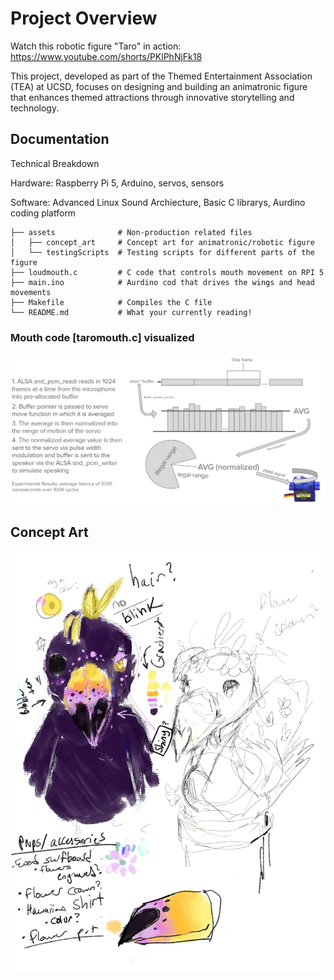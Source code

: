 # Project Overview
Watch this robotic figure "Taro" in action: https://www.youtube.com/shorts/PKlPhNjFk18

This project, developed as part of the Themed Entertainment Association (TEA) at UCSD, focuses on designing and building an animatronic figure that enhances themed attractions through innovative storytelling and technology.

## Documentation

Technical Breakdown

Hardware: Raspberry Pi 5, Arduino, servos, sensors

Software: Advanced Linux Sound Archiecture, Basic C librarys, Aurdino coding platform

```
├── assets              # Non-production related files
│   ├── concept_art     # Concept art for animatronic/robotic figure   
│   └── testingScripts  # Testing scripts for different parts of the figure
├── loudmouth.c         # C code that controls mouth movement on RPI 5
├── main.ino            # Aurdino cod that drives the wings and head movements
├── Makefile            # Compiles the C file 
└── README.md           # What your currently reading!
```

### Mouth code [taromouth.c] visualized
![program_cycle.png](./assets/concept_art/program_cycle.png)

## Concept Art
![Taro](./assets/concept_art/Taro.jpg)
